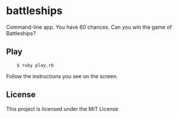 # battleships
Command-line app. You have 60 chances. Can you win the game of Battleships?

## Play
``` console
	$ ruby play.rb
```
Follow the instructions you see on the screen.

## License
This project is licensed under the MIT License
